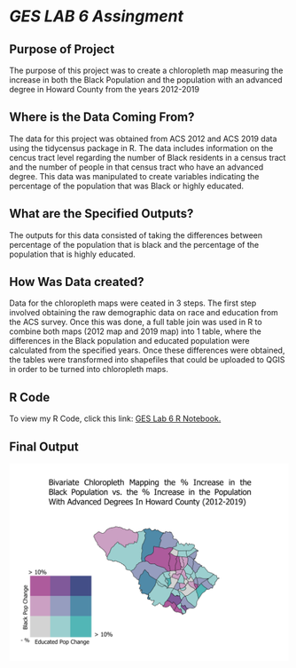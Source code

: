 # *GES LAB 6 Assingment*

## Purpose of Project 
The purpose of this project was to create a chloropleth map measuring the increase in both the Black Population and the population with an advanced degree in Howard County from the years 2012-2019 

## Where is the Data Coming From? 
The data for this project was obtained from ACS 2012 and ACS 2019 data using the tidycensus package in R. The data includes information on the cencus tract level 
regarding the number of Black residents in a census tract and the number of people in that census tract who have an advanced degree. This data was manipulated to create 
variables indicating the percentage of the population that was Black or highly educated. 

## What are the Specified Outputs? 
The outputs for this data consisted of taking the differences between percentage of the population that is black and the percentage of the population that
is highly educated. 

## How Was Data created? 
Data for the chloropleth maps were ceated in 3 steps. The first step involved obtaining the raw demographic data on race and education from the ACS survey. Once this was done, a full table join was used in R to combine both maps (2012 map and 2019 map) into 1 table, where the differences in the Black population and educated population were calculated from the specified years. Once these differences were obtained, the tables were transformed into shapefiles that could be uploaded to QGIS in order to be turned into chloropleth maps. 

## R Code 
To view my R Code, click this link: 
<a href="https://github.com/jjustin1/GESLAB6.github.io/blob/main/RNotebook/GES%20LAB%206%20R%20notebook%20PDF.pdf" target="_blank">GES Lab 6 R Notebook.</a>


## Final Output 
<img src="Images/FinalChloroplethgithub.PNG" width="800">


